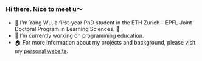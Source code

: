 ### Hi there.  Nice to meet u～

<!--
**Yang-Emily/Yang-Emily** is a  _special_  repository because its `README.md` (this file) appears on your GitHub profile.

Here are some ideas to get you started:

-  🔭I’m currently working on ...
-  🌱I’m currently learning ...
-  I’m looking to collaborate on ...
-  I’m looking for help with ...
-  Ask me about ...
-  How to reach me: ...
-  Pronouns: ...
-  Fun fact: ...
-  🌱 I'm Yang Wu, a first-year PhD student in the ETH Zurich – EPFL Joint Doctoral Program in Learning Sciences.  🙂
-  🔭I’m currently working on code intelligence. Specially, I focus on the NL2Vis task, which involves generating visualizations through natural language basis on tabular data. In the future, I plan to explore the ai in the field of tabular data and vis language.
-  📇 You’re welcome to download my CV [here](https://yang-emily.github.io/assets/YangWu_CV.pdf).
-->

-  🌱 I'm Yang Wu, a first-year PhD student in the ETH Zurich – EPFL Joint Doctoral Program in Learning Sciences. 🙂
-  🔭 I’m currently working on programming education.
-  🏠 For more information about my projects and background, please visit my [personal website](https://yang-emily.github.io/).
